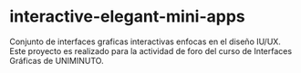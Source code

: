 # interactive-elegant-mini-apps
Conjunto de interfaces graficas interactivas enfocas en el diseño IU/UX. Este proyecto es realizado para la actividad de foro del curso de Interfaces Gráficas de UNIMINUTO.
